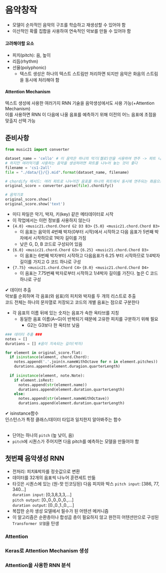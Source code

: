 # 음악창작
- 모델이 순차적인 음악의 구조를 학습하고 재생성할 수 있어야 함
- 이산적인 확률 집합을 사용하여 연속적인 악보를 만들 수 있어야 함
#### 고려해야할 요소
- 피치(pitch): 음, 높이
- 리듬(rhythm)
- 선율(polyphonic)
  - 텍스트 생성은 하나의 텍스트 스트림만 처리하면 되지만 음악은 화음의 스트림을 동시에 처리해야 함
#### Attention Mechanism
텍스트 생성에 사용한 여러가지 RNN 기술을 음악생성에서도 사용 가능(+Attention Mechanism)  
이를 사용하면 RNN 이 다음에 나올 음표를 예측하기 위해 이전의 어느 음표에 초점을 맞출지 선택 가능

## 준비사항
```python
from music21 import converter

dataset_name = 'cello' # 이 음악은 하나의 악기(첼로)만을 사용하여 연주 -> 파트 나눌 필요 없음
# 하지만 여러악기를 사용하는 음악을 생성하려면 파트를 나누어 놓는 것이 좋다
filename = 'cs1-2all'
file = "./data/{}/{}.mid".format(dataset_name, filename)

# chordify 메서드: 여러 파트로 나누어진 음표를 하나의 파트에서 동시에 연주되는 화음으로 압축
original_score = converter.parse(file).chordify() 
```
```python
# 음악기호
original_score.show()
original_score.show('text')
```
- 미디 파일은 악기, 박자, 키(key) 같은 메타데이터로 시작
- 이 작업에서는 이런 정보를 사용하지 않는다
- `{4.0} <music21.chord.Chord G2 D3 B3>` `{5.0} <music21.chord.Chord B3>`
  - 이 음표는 음악의 4번째 박자(0부터 시작)에서 시작하고 다음 음표가 5번째 박자에서 시작하므로 1박자 길이를 가짐
  - 낮은 G, D, B 코드로 구성되어 있음 
- `{6.0} <music21.chord.Chord G3>` `{6.25} <music21.chord.Chord D3>`
  - 이 음표는 6번째 박자부터 시작하고 다음음표가 6.25 부터 시작하므로 1/4박자 길이를 가지고 G 코드 하나로 구성
- `{7.75} <music21.chord.Chord C4>` `{8.0} <music21.chord.Chord D4>`
  - 이 음표는 7.75번째 박자로부터 시작하고 1/4박자 길이를 가진다. 높은 C 코드 하나로 구성

✔ 데이터 추출  
악보를 순회하며 각 음표(와 쉼표)의 피치와 박자를 두 개의 리스트로 추출  
코드 전체는 하나의 문자열로 저장되고 코드의 개별 음표는 점으로 구분한다  
- 각 음표의 이름 뒤에 있는 숫자는 음표가 속한 옥타브를 지칭  
  - 동일한 음표 이름(A~G)이 반복되기 때문에 고유한 피치를 구분하기 위해 필요  
    - G2는 G3보다 한 옥타브 낮음

```python
### 데이터 추출 ###
notes = []
durations = [] #음이 지속되는 길이(박자)

for element in original_score.flat:
  if isinstance(element, chord.Chord):
    notes.append('.'.join(n.nameWithOctave for n in element.pitches))
    durations.append(element.duragion.quarterLength)
    
  if isinstance(element, note.Note):
    if element.isRest:
      notes.append(str(element.name))
      durations.append(element.duration.quarterLength)
    else:
      notes.append(str(element.nameWithOctave))
      durations.append(element.duration.quarterLength)
```
✔ isinstance함수  
인스턴스가 특정 클래스/데이터 타입과 일치한지 알아봐주는 함수  
<br>
- 단어는 하나의 ```pitch``` (높 낮이, 음)
- ```pitch```에 시퀀스가 주어지면 다음 pitch를 예측하는 모델을 만들어야 함
## 첫번째 음악생성 RNN
- 전처리: 피치&박자를 정숫값으로 변환
- 데이터를 32개의 음표씩 나누어 훈련세트 만듦
- 타깃은 시퀀스에 있는 (원-핫 인코딩된) 다음 피치와 박스
`pitch input`: [386, 77, 340...]  
`duration input`: [0,3,8,3,3,...]  
`pitch output`: [0.,0.,0.,0.,0.,...]    
`duration output`: [0.,0.,1.,0.,...]  
- 복잡한 순차 생성 모델에서 필수가 된 어텐션 메커니즘
- 이 알고리즘은 순환층이나 합성곱 층이 필요하지 않고 완전히 어텐션만으로 구성된 ```Transformer 모델```을 탄생


### Attention

### Keras로 Attention Mechanism 생성

### Attention을 사용한 RNN 분석
